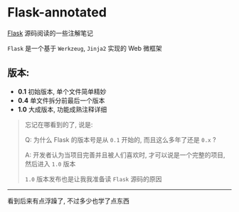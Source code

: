 # Flask-annotated

[Flask](http://flask.pocoo.org/) 源码阅读的一些注解笔记

`Flask` 是一个基于 `Werkzeug`, `Jinja2` 实现的 Web 微框架

## 版本:

- **0.1** 初始版本,  单个文件简单精妙
- **0.4** 单文件拆分前最后一个版本
- **1.0** 大成版本,  功能成熟注释详细

> 忘记在哪看到的了,  说是: 
>
> Q: 为什么 Flask 的版本号是从 `0.1` 开始的, 而且这么多年了还是 `0.x` ?
>
> A: 开发者认为当项目完善并且被人们喜欢时,  才可以说是一个完整的项目,  然后进入 `1.0` 版本
>
> `1.0` 版本发布也是让我我准备读 `Flask` 源码的原因

------

看到后来有点浮躁了, 不过多少也学了点东西